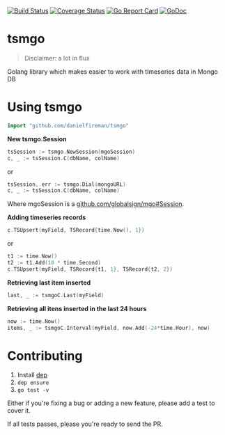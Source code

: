 [![Build Status](https://travis-ci.org/danielfireman/tsmgo.svg?branch=master)](https://travis-ci.org/danielfireman/tsmgo) [![Coverage Status](https://codecov.io/gh/danielfireman/tsmgo/branch/master/graph/badge.svg)](https://codecov.io/gh/danielfireman/tsmgo/branch/master/graph/badge.svg) [![Go Report Card](https://goreportcard.com/badge/github.com/danielfireman/tsmgo)](https://goreportcard.com/report/github.com/danielfireman/tsmgo) [![GoDoc](https://godoc.org/github.com/danielfireman/tsmgo?status.svg)](https://godoc.org/github.com/danielfireman/tsmgo)

# tsmgo

> Disclaimer: a lot in flux

Golang library which makes easier to work with timeseries data in Mongo DB

# Using tsmgo

```go
import "github.com/danielfireman/tsmgo"
```

**New tsmgo.Session**

```go
tsSession := tsmgo.NewSession(mgoSession)
c, _ := tsSession.C(dbName, colName)
```

or

```go
tsSession, err := tsmgo.Dial(mongoURL)
c, _ := tsSession.C(dbName, colName)
```

Where mgoSession is a [github.com/globalsign/mgo#Session](https://godoc.org/github.com/globalsign/mgo#Session).

**Adding timeseries records**

```go
c.TSUpsert(myField, TSRecord{time.Now(), 1})
```

or

```go
t1 := time.Now()
t2 := t1.Add(10 * time.Second)
c.TSUpsert(myField, TSRecord{t1, 1}, TSRecord{t2, 2})
```

**Retrieving last item inserted**
```go
last, _ := tsmgoC.Last(myField)
```

**Retrieving all itens inserted in the last 24 hours**
```go
now := time.Now()
items, _ := tsmgoC.Interval(myField, now.Add(-24*time.Hour), now)
```

# Contributing

1. Install [dep](https://github.com/golang/dep/blob/master/docs/installation.md)
1. `dep ensure`
1. `go test -v`

Either if you're fixing a bug or adding a new feature, please add a test to cover it.

If all tests passes, please you're ready to send the PR.
